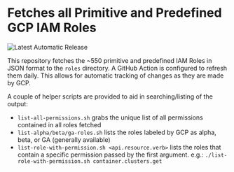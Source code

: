 # Fetches all Primitive and Predefined GCP IAM Roles

![Latest Automatic Release](https://github.com/darkbitio/gcp-iam-role-permissions/workflows/Release%20on%20auto-generated%20commit/badge.svg)

This repository fetches the ~550 primitive and predefined IAM Roles in JSON format to the `roles` directory.  A GitHub Action is configured to refresh them daily.  This allows for automatic tracking of changes as they are made by GCP.

A couple of helper scripts are provided to aid in searching/listing of the output:

* `list-all-permissions.sh` grabs the unique list of all permissions contained in all roles fetched
* `list-alpha/beta/ga-roles.sh` lists the roles labeled by GCP as alpha, beta, or GA (generally available)
* `list-role-with-permission.sh <api.resource.verb>` lists the roles that contain a specific permission passed by the first argument. e.g.: `./list-role-with-permission.sh container.clusters.get`
